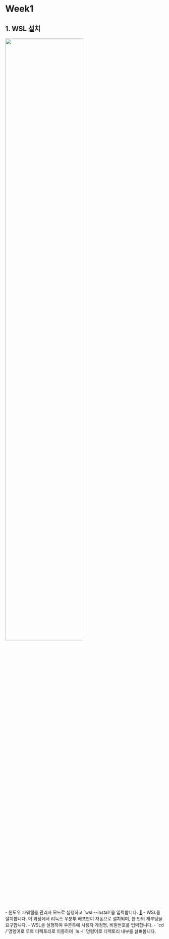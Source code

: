 # Week1

## 1. WSL 설치

<img src="https://github.com/user-attachments/assets/bb52d248-5526-46cc-9867-a469fa9d69c6" width="70%">
<br><br><br>
- 윈도우 파워쉘을 관리자 모드로 실행하고 `wsl --install`을 입력합니다. <a href="https://learn.microsoft.com/ko-kr/windows/wsl/install">🧷</a>
- WSL을 설치합니다. 이 과정에서 리눅스 우분투 배포판이 자동으로 설치되며, 한 번의 재부팅을 요구합니다.
- WSL을 실행하여 우분투에 사용자 계정명, 비밀번호를 입력합니다.
- `cd /`명령어로 루트 디렉토리로 이동하여 `ls -l` 명령어로 디렉토리 내부를 살펴봅니다.
